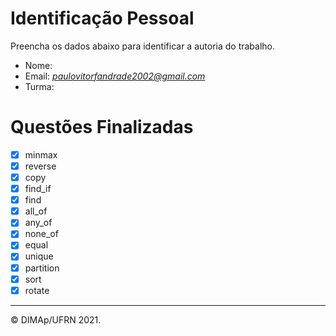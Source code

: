﻿# Identificação Pessoal

Preencha os dados abaixo para identificar a autoria do trabalho.

- Nome: *<Paulo Vitor Fernandes Andrade>*
- Email: *<paulovitorfandrade2002@gmail.com>*
- Turma: *<DIM0120 T01>*

# Questões Finalizadas

- [x] minmax
- [x] reverse
- [x] copy
- [x] find_if
- [x] find
- [x] all_of
- [x] any_of
- [x] none_of
- [x] equal
- [x] unique
- [x] partition
- [x] sort
- [x] rotate

--------
&copy; DIMAp/UFRN 2021.
